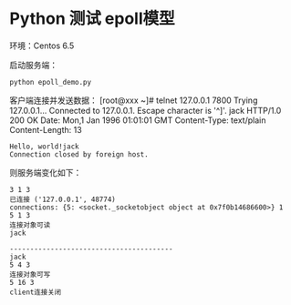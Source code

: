 # Python 测试 epoll模型

环境：Centos 6.5

启动服务端：

    python epoll_demo.py

客户端连接并发送数据：
    [root@xxx ~]# telnet 127.0.0.1 7800
    Trying 127.0.0.1...
    Connected to 127.0.0.1.
    Escape character is '^]'.
    jack
    HTTP/1.0 200 OK
    Date: Mon,1 Jan 1996 01:01:01 GMT
    Content-Type: text/plain
    Content-Length: 13

    Hello, world!jack
    Connection closed by foreign host.

则服务端变化如下：

    3 1 3
    已连接 ('127.0.0.1', 48774)
    connections: {5: <socket._socketobject object at 0x7f0b14686600>} 1
    5 1 3
    连接对象可读
    jack

    ----------------------------------------
    jack
    5 4 3
    连接对象可写
    5 16 3
    client连接关闭
